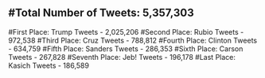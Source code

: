#Total Number of Tweets: 5,357,303 
---
#First Place: Trump Tweets - 2,025,206
#Second Place: Rubio Tweets - 972,538
#Third Place: Cruz Tweets - 788,812
#Fourth Place: Clinton Tweets - 634,759
#Fifth Place: Sanders Tweets - 286,353
#Sixth Place: Carson Tweets - 267,828
#Seventh Place: Jeb! Tweets - 196,178
#Last Place: Kasich Tweets - 186,589
